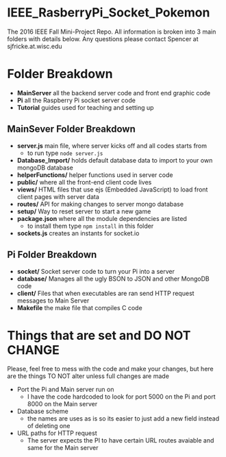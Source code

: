 # IEEE_RasberryPi_Socket_Pokemon

The 2016 IEEE Fall Mini-Project Repo. All information is broken into 3 main folders with details below. Any questions please contact Spencer at sjfricke.at.wisc.edu

# Folder Breakdown

- **MainServer** all the backend server code and front end graphic code
- **Pi** all the Raspberry Pi socket server code
- **Tutorial** guides used for teaching and setting up

## MainSever Folder Breakdown

- **server.js** main file, where server kicks off and all codes starts from
  - to run type ```node server.js```
- **Database_Import/** holds default database data to import to your own mongoDB database
- **helperFunctions/** helper functions used in server code
- **public/** where all the front-end client code lives
- **views/** HTML files that use ejs (Embedded JavaScript) to load front client pages with server data
- **routes/** API for making changes to server mongo database
- **setup/** Way to reset server to start a new game
- **package.json** where all the module dependencies are listed
  - to install them type ```npm install``` in this folder
- **sockets.js** creates an instants for socket.io

## Pi Folder Breakdown

- **socket/** Socket server code to turn your Pi into a server
- **database/** Manages all the ugly BSON to JSON and other MongoDB code
- **client/** Files that when executables are ran send HTTP request messages to Main Server
- **Makefile** the make file that compiles C code

# Things that are set and DO NOT CHANGE
Please, feel free to mess with the code and make your changes, but here are the things TO NOT alter unless full changes are made

- Port the Pi and Main server run on
  - I have the code hardcoded to look for port 5000 on the Pi and port 8000 on the Main server
- Database scheme
  - the names are uses as is so its easier to just add a new field instead of deleting one
- URL paths for HTTP request
  - The server expects the PI to have certain URL routes avaiable and same for the Main server

